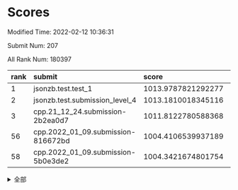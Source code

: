 # Scores

Modified Time: 2022-02-12 10:36:31

Submit Num: 207

All Rank Num: 180397

| rank |               submit               |       score        |       sigma        | pk_num |
| :--- | :--------------------------------- | :----------------- | :----------------- | :----- |
| 1    | jsonzb.test.test_1                 | 1013.9787821292277 | 0.8312379035812443 | 3486   |
| 2    | jsonzb.test.submission_level_4     | 1013.1810018345116 | 0.7983506067540581 | 3487   |
| 3    | cpp.21_12_24.submission-2b2ea0d7   | 1011.8122780588368 | 0.7656618137687813 | 3484   |
| 56   | cpp.2022_01_09.submission-816672bd | 1004.4106539937189 | 0.7245418662734482 | 3488   |
| 58   | cpp.2022_01_09.submission-5b0e3de2 | 1004.3421674801754 | 0.7201694795538842 | 3483   |


<details>
<summary>全部</summary>

| rank |                 submit                 |       score        |       sigma        | pk_num |
| :--- | :------------------------------------- | :----------------- | :----------------- | :----- |
| 1    | jsonzb.test.test_1                     | 1013.9787821292277 | 0.8312379035812443 | 3486   |
| 2    | jsonzb.test.submission_level_4         | 1013.1810018345116 | 0.7983506067540581 | 3487   |
| 3    | cpp.21_12_24.submission-2b2ea0d7       | 1011.8122780588368 | 0.7656618137687813 | 3484   |
| 4    | gobigger.level_3.submission_level_3_11 | 1011.5752327663193 | 0.768278657748062  | 3490   |
| 5    | gobigger.level_3.submission_level_3_28 | 1011.4714488111463 | 0.7709353543687794 | 3491   |
| 6    | gobigger.level_3.submission_level_3_40 | 1011.4146079568051 | 0.7787957797054451 | 3491   |
| 7    | gobigger.level_3.submission_level_3_20 | 1011.2236416906895 | 0.8014084693101848 | 3480   |
| 8    | gobigger.level_3.submission_level_3_45 | 1011.1418839599677 | 0.7556932158396006 | 3483   |
| 9    | gobigger.level_3.submission_level_3_26 | 1011.044009822016  | 0.7455814953755185 | 3487   |
| 10   | gobigger.level_3.submission_level_3_21 | 1011.0173922377144 | 0.760299884821039  | 3488   |
| 11   | gobigger.level_3.submission_level_3_16 | 1010.8557487392524 | 0.7839614658030231 | 3483   |
| 12   | gobigger.level_3.submission_level_3_13 | 1010.8117277310081 | 0.7649143304399224 | 3483   |
| 13   | gobigger.level_3.submission_level_3_46 | 1010.7062618813286 | 0.7805663621869237 | 3484   |
| 14   | gobigger.level_3.submission_level_3_5  | 1010.646764063923  | 0.7692612283215152 | 3486   |
| 15   | gobigger.level_3.submission_level_3_7  | 1010.5834448371464 | 0.7746495709867666 | 3487   |
| 16   | gobigger.level_3.submission_level_3_18 | 1010.5508437411511 | 0.7494856919247538 | 3484   |
| 17   | gobigger.level_3.submission_level_3_29 | 1010.4378330186668 | 0.7561618245309983 | 3487   |
| 18   | gobigger.level_3.submission_level_3_44 | 1010.4111879020395 | 0.7570786969904812 | 3484   |
| 19   | gobigger.level_3.submission_level_3_48 | 1010.349103869289  | 0.7653381218238747 | 3486   |
| 20   | gobigger.level_3.submission_level_3_23 | 1010.1360501078357 | 0.7526923942274123 | 3486   |
| 21   | gobigger.level_3.submission_level_3_35 | 1010.1264880752191 | 0.7769505894335829 | 3487   |
| 22   | gobigger.level_3.submission_level_3_42 | 1010.0913124800547 | 0.7741266090930274 | 3486   |
| 23   | gobigger.level_3.submission_level_3_38 | 1010.0533866260657 | 0.7630024268744562 | 3487   |
| 24   | gobigger.level_3.submission_level_3_31 | 1010.0246693901631 | 0.7701270729788872 | 3490   |
| 25   | gobigger.level_3.submission_level_3_27 | 1010.0135434895367 | 0.7652489509806258 | 3488   |
| 26   | gobigger.level_3.submission_level_3_14 | 1009.9651488192158 | 0.7401375268300818 | 3490   |
| 27   | gobigger.level_3.submission_level_3_41 | 1009.9587658021998 | 0.7348168722162687 | 3488   |
| 28   | gobigger.level_3.submission_level_3_39 | 1009.9570443357425 | 0.7526543722083395 | 3487   |
| 29   | gobigger.level_3.submission_level_3_9  | 1009.8253969481719 | 0.7669549373264439 | 3486   |
| 30   | gobigger.level_3.submission_level_3_17 | 1009.7861168505525 | 0.7471247532026557 | 3484   |
| 31   | gobigger.level_3.submission_level_3_2  | 1009.7181780691831 | 0.7574342876574941 | 3487   |
| 32   | gobigger.level_3.submission_level_3_43 | 1009.6968174596117 | 0.7385588227632635 | 3485   |
| 33   | gobigger.level_3.submission_level_3_1  | 1009.5968124943465 | 0.7691150495043623 | 3488   |
| 34   | gobigger.level_3.submission_level_3_6  | 1009.4990757097278 | 0.7304918015456402 | 3489   |
| 35   | gobigger.level_3.submission_level_3_19 | 1009.4425289343559 | 0.7576241832069279 | 3489   |
| 36   | gobigger.level_3.submission_level_3_36 | 1009.3702823480129 | 0.7479350731056245 | 3486   |
| 37   | gobigger.level_3.submission_level_3_24 | 1009.3602506510281 | 0.7522356881389566 | 3485   |
| 38   | gobigger.level_3.submission_level_3_15 | 1009.346848506318  | 0.7427694952914797 | 3489   |
| 39   | gobigger.level_3.submission_level_3_32 | 1009.343682544152  | 0.754733049787963  | 3490   |
| 40   | gobigger.level_3.submission_level_3_49 | 1009.3046069796226 | 0.7454999130691154 | 3483   |
| 41   | gobigger.level_3.submission_level_3_8  | 1009.2679713065179 | 0.7369684365042218 | 3486   |
| 42   | gobigger.level_3.submission_level_3_10 | 1009.2419379029774 | 0.7306469381380942 | 3490   |
| 43   | gobigger.level_3.submission_level_3_25 | 1009.2399248140849 | 0.7361002799998283 | 3487   |
| 44   | gobigger.level_3.submission_level_3_30 | 1009.188264495357  | 0.7704606410218571 | 3482   |
| 45   | gobigger.level_3.submission_level_3_37 | 1009.1417630948114 | 0.7424353281291634 | 3484   |
| 46   | gobigger.level_3.submission_level_3_3  | 1009.1248407907494 | 0.7453614169079714 | 3490   |
| 47   | gobigger.level_3.submission_level_3_22 | 1008.9519483361483 | 0.7631420289683363 | 3487   |
| 48   | gobigger.level_3.submission_level_3_4  | 1008.9406459128901 | 0.7372836496513365 | 3485   |
| 49   | gobigger.level_3.submission_level_3_12 | 1008.6640678425175 | 0.7671099056277434 | 3489   |
| 50   | gobigger.level_3.submission_level_3_0  | 1008.5352303033274 | 0.7473883568940808 | 3491   |
| 51   | gobigger.level_3.submission_level_3_34 | 1008.245684579931  | 0.7316314763463192 | 3480   |
| 52   | gobigger.level_3.submission_level_3_47 | 1008.1676732870299 | 0.7319279340735096 | 3484   |
| 53   | gobigger.level_3.submission_level_3_33 | 1007.846796539408  | 0.7365318839249259 | 3482   |
| 54   | gobigger.level_1.submission_level_1_30 | 1004.8829954417557 | 0.7123264819659356 | 3485   |
| 55   | gobigger.level_1.submission_level_1_34 | 1004.6868312961797 | 0.7332245052369818 | 3482   |
| 56   | cpp.2022_01_09.submission-816672bd     | 1004.4106539937189 | 0.7245418662734482 | 3488   |
| 57   | gobigger.level_1.submission_level_1_5  | 1004.4014252776219 | 0.727964936392189  | 3486   |
| 58   | cpp.2022_01_09.submission-5b0e3de2     | 1004.3421674801754 | 0.7201694795538842 | 3483   |
| 59   | gobigger.level_1.submission_level_1_18 | 1004.3381878322618 | 0.7095147492406393 | 3491   |
| 60   | gobigger.level_1.submission_level_1_22 | 1004.2773673241809 | 0.7066095222107392 | 3479   |
| 61   | gobigger.level_1.submission_level_1_9  | 1004.2552096608597 | 0.7110771771103366 | 3488   |
| 62   | gobigger.level_1.submission_level_1_6  | 1004.2121010425831 | 0.7212860806721234 | 3485   |
| 63   | gobigger.level_1.submission_level_1_23 | 1003.9815902829166 | 0.7106385245243287 | 3481   |
| 64   | gobigger.level_1.submission_level_1_35 | 1003.9685880829992 | 0.7255297896989051 | 3488   |
| 65   | gobigger.level_1.submission_level_1_25 | 1003.9649336853101 | 0.7135501441103297 | 3488   |
| 66   | gobigger.level_1.submission_level_1_29 | 1003.9193875484657 | 0.7279468185633948 | 3483   |
| 67   | gobigger.level_1.submission_level_1_19 | 1003.9017140492475 | 0.7136785288355625 | 3483   |
| 68   | gobigger.level_1.submission_level_1_16 | 1003.8760773376292 | 0.7269364294633598 | 3483   |
| 69   | gobigger.level_1.submission_level_1_39 | 1003.8074451090595 | 0.7223304955884883 | 3481   |
| 70   | gobigger.level_1.submission_level_1_28 | 1003.7641511905723 | 0.7213702695927686 | 3485   |
| 71   | gobigger.level_1.submission_level_1_44 | 1003.7546336631165 | 0.7224042388966334 | 3489   |
| 72   | gobigger.level_1.submission_level_1_1  | 1003.695849473415  | 0.7192929746223652 | 3487   |
| 73   | gobigger.level_1.submission_level_1_27 | 1003.6517166065288 | 0.7167220769521085 | 3493   |
| 74   | gobigger.level_1.submission_level_1_45 | 1003.6361140680299 | 0.7187537000732034 | 3481   |
| 75   | gobigger.level_1.submission_level_1_33 | 1003.6099602051495 | 0.7084200285771843 | 3483   |
| 76   | gobigger.level_1.submission_level_1_24 | 1003.4818052595774 | 0.7123960615660805 | 3492   |
| 77   | gobigger.level_1.submission_level_1_3  | 1003.4719006070457 | 0.724649650064112  | 3484   |
| 78   | gobigger.level_1.submission_level_1_36 | 1003.3184252381839 | 0.7077154849410516 | 3486   |
| 79   | gobigger.level_1.submission_level_1_48 | 1003.3064842041381 | 0.7160828756149198 | 3484   |
| 80   | gobigger.level_1.submission_level_1_4  | 1003.3016706335738 | 0.7198260581074112 | 3482   |
| 81   | gobigger.level_1.submission_level_1_20 | 1003.2865680077228 | 0.724975837415799  | 3487   |
| 82   | gobigger.level_1.submission_level_1_37 | 1003.2507383533629 | 0.716319670386767  | 3483   |
| 83   | gobigger.level_1.submission_level_1_49 | 1003.2257456322113 | 0.7179135558274525 | 3483   |
| 84   | gobigger.level_1.submission_level_1_21 | 1003.2164347128252 | 0.7093118729589449 | 3487   |
| 85   | gobigger.level_1.submission_level_1_43 | 1003.1542994436769 | 0.7248715716545497 | 3479   |
| 86   | gobigger.level_1.submission_level_1_15 | 1003.1077681938967 | 0.7260255984019374 | 3482   |
| 87   | gobigger.level_1.submission_level_1_41 | 1003.0759531873358 | 0.7213914504512388 | 3488   |
| 88   | gobigger.level_1.submission_level_1_10 | 1003.0495334510729 | 0.7255107291766689 | 3482   |
| 89   | gobigger.level_1.submission_level_1_26 | 1003.0271529372841 | 0.7038816589105358 | 3476   |
| 90   | gobigger.level_1.submission_level_1_47 | 1002.9976267062336 | 0.7267186146869967 | 3483   |
| 91   | gobigger.level_1.submission_level_1_32 | 1002.9696365353345 | 0.7303129243459136 | 3489   |
| 92   | gobigger.level_1.submission_level_1_11 | 1002.962587857701  | 0.7147468224902696 | 3490   |
| 93   | gobigger.level_1.submission_level_1_8  | 1002.8315898811541 | 0.7019570436839082 | 3483   |
| 94   | gobigger.level_1.submission_level_1_0  | 1002.4963690534615 | 0.7218390316317305 | 3485   |
| 95   | gobigger.level_1.submission_level_1_13 | 1002.4304637540059 | 0.7127122837579746 | 3486   |
| 96   | gobigger.level_1.submission_level_1_2  | 1002.4022015072522 | 0.7179489652541805 | 3486   |
| 97   | gobigger.level_1.submission_level_1_7  | 1002.3878232061606 | 0.6972159146729834 | 3485   |
| 98   | gobigger.level_1.submission_level_1_38 | 1002.2483876753842 | 0.7169521192551317 | 3484   |
| 99   | gobigger.level_1.submission_level_1_46 | 1002.207733925834  | 0.7223556518649112 | 3490   |
| 100  | gobigger.level_1.submission_level_1_12 | 1002.1929512083315 | 0.7236630268034521 | 3486   |
| 101  | gobigger.level_1.submission_level_1_40 | 1002.1494051531334 | 0.7181376373736238 | 3483   |
| 102  | gobigger.level_1.submission_level_1_14 | 1002.0906040877794 | 0.7145801785061016 | 3485   |
| 103  | gobigger.level_1.submission_level_1_31 | 1002.0171161689559 | 0.7084865524939578 | 3479   |
| 104  | gobigger.level_1.submission_level_1_17 | 1001.5131360159334 | 0.7122979463550271 | 3495   |
| 105  | gobigger.level_1.submission_level_1_42 | 1001.5099967446906 | 0.7088816552455395 | 3480   |
| 106  | gobigger.random.submission_random_7    | 997.3319966949837  | 0.706835255659715  | 3487   |
| 107  | gobigger.random.submission_random_19   | 997.1765409639215  | 0.7223749467776834 | 3479   |
| 108  | gobigger.random.submission_random_36   | 997.0768661281244  | 0.7012910421374569 | 3488   |
| 109  | gobigger.random.submission_random_2    | 997.0634298261224  | 0.7115234414797914 | 3490   |
| 110  | gobigger.random.submission_random_0    | 997.0084776228181  | 0.7033963444164649 | 3488   |
| 111  | gobigger.random.submission_random_48   | 996.9289927585415  | 0.7137270098804445 | 3492   |
| 112  | gobigger.random.submission_random_15   | 996.8759951585197  | 0.7196298512990039 | 3485   |
| 113  | gobigger.random.submission_random_24   | 996.7188437216018  | 0.7131728717572489 | 3481   |
| 114  | gobigger.random.submission_random_21   | 996.6925074697657  | 0.7125436340727124 | 3489   |
| 115  | gobigger.random.submission_random_43   | 996.6904952240559  | 0.7204673182523151 | 3493   |
| 116  | gobigger.random.submission_random_16   | 996.6765833209689  | 0.714065933799062  | 3484   |
| 117  | gobigger.random.submission_random_30   | 996.6641762065799  | 0.7098036580695848 | 3487   |
| 118  | gobigger.random.submission_random_33   | 996.6121260694101  | 0.7031076471318544 | 3489   |
| 119  | gobigger.random.submission_random_13   | 996.4053749315308  | 0.7008491583332703 | 3492   |
| 120  | gobigger.random.submission_random_40   | 996.3003689691798  | 0.7018064215276625 | 3488   |
| 121  | gobigger.random.submission_random_3    | 996.2687077379003  | 0.7150342197721823 | 3490   |
| 122  | gobigger.random.submission_random_11   | 996.2481183767243  | 0.7148329946318593 | 3484   |
| 123  | gobigger.random.submission_random_28   | 996.2236108282995  | 0.7264329253950416 | 3489   |
| 124  | gobigger.random.submission_random_37   | 996.2031757218052  | 0.6949976924619363 | 3490   |
| 125  | gobigger.random.submission_random_23   | 996.1742533487828  | 0.7098188825975953 | 3481   |
| 126  | gobigger.random.submission_random_18   | 996.1525832542004  | 0.7082495934419973 | 3486   |
| 127  | gobigger.random.submission_random_35   | 996.0596173801944  | 0.7115012785734922 | 3486   |
| 128  | gobigger.random.submission_random_44   | 996.010848170326   | 0.7246070139180063 | 3485   |
| 129  | gobigger.random.submission_random_6    | 995.9949946775041  | 0.7064992588773881 | 3483   |
| 130  | gobigger.random.submission_random_5    | 995.9618951092357  | 0.7197733462896411 | 3486   |
| 131  | gobigger.random.submission_random_39   | 995.9513164695467  | 0.7069590311319063 | 3490   |
| 132  | gobigger.random.submission_random_8    | 995.901079665229   | 0.7206128037052508 | 3483   |
| 133  | gobigger.random.submission_random_41   | 995.8478974590453  | 0.7205786967070742 | 3488   |
| 134  | gobigger.random.submission_random_17   | 995.8260072784832  | 0.7042693634727069 | 3484   |
| 135  | gobigger.random.submission_random_4    | 995.8087906754373  | 0.7065782220002423 | 3486   |
| 136  | gobigger.random.submission_random_27   | 995.7605655453808  | 0.7195740642799388 | 3486   |
| 137  | gobigger.random.submission_random_12   | 995.7528122615355  | 0.7177996954550223 | 3487   |
| 138  | gobigger.random.submission_random_1    | 995.7470047116059  | 0.7194171203258666 | 3489   |
| 139  | gobigger.random.submission_random_38   | 995.6999760725564  | 0.7117477416955462 | 3482   |
| 140  | gobigger.random.submission_random_14   | 995.6935765792159  | 0.7196970985843043 | 3484   |
| 141  | gobigger.random.submission_random_22   | 995.6580193669341  | 0.7111303680705185 | 3491   |
| 142  | gobigger.random.submission_random_32   | 995.6569012350014  | 0.7124960466546006 | 3486   |
| 143  | gobigger.random.submission_random_29   | 995.6376623121927  | 0.7088142975703358 | 3486   |
| 144  | gobigger.random.submission_random_45   | 995.5698580896507  | 0.716780209449887  | 3487   |
| 145  | gobigger.random.submission_random_46   | 995.5356565237914  | 0.7156239368750238 | 3493   |
| 146  | gobigger.random.submission_random_26   | 995.4924328746439  | 0.7090497238211525 | 3484   |
| 147  | gobigger.random.submission_random_34   | 995.4602540542517  | 0.7124027308817606 | 3489   |
| 148  | gobigger.random.submission_random_25   | 995.4366671999928  | 0.7099751009171037 | 3485   |
| 149  | gobigger.random.submission_random_9    | 995.3204754570029  | 0.7187944005759144 | 3487   |
| 150  | gobigger.random.submission_random_10   | 995.3089407531323  | 0.7088881778033351 | 3486   |
| 151  | gobigger.random.submission_random_47   | 995.1692009856336  | 0.7187227163155625 | 3484   |
| 152  | gobigger.random.submission_random_49   | 995.1347842164847  | 0.7038818575858659 | 3487   |
| 153  | gobigger.random.submission_random_42   | 994.9985194679103  | 0.7103753129149161 | 3487   |
| 154  | gobigger.random.submission_random_20   | 994.9418229257266  | 0.7106567885104784 | 3485   |
| 155  | gobigger.random.submission_random_31   | 994.4360921131206  | 0.7110986162921692 | 3480   |
| 156  | gobigger.level_2.submission_level_2_14 | 993.9474178990117  | 0.717822303835648  | 3489   |
| 157  | gobigger.level_2.submission_level_2_25 | 993.772164101478   | 0.7390500039015937 | 3487   |
| 158  | gobigger.level_2.submission_level_2_5  | 993.7697668520935  | 0.7369017491907458 | 3484   |
| 159  | gobigger.level_2.submission_level_2_37 | 993.7138987418865  | 0.7351319893777319 | 3487   |
| 160  | gobigger.level_2.submission_level_2_38 | 993.2483478165852  | 0.7346195624084634 | 3483   |
| 161  | gobigger.level_2.submission_level_2_1  | 993.1225534630919  | 0.7293676743442746 | 3488   |
| 162  | gobigger.level_2.submission_level_2_10 | 993.1068686052643  | 0.7418784465816995 | 3482   |
| 163  | gobigger.level_2.submission_level_2_16 | 993.0235608324585  | 0.7328081930759205 | 3484   |
| 164  | gobigger.level_2.submission_level_2_35 | 992.9088734564865  | 0.7538862067666202 | 3486   |
| 165  | gobigger.level_2.submission_level_2_45 | 992.8811994536411  | 0.7411640542752556 | 3485   |
| 166  | gobigger.level_2.submission_level_2_18 | 992.8328755605041  | 0.7359064943766458 | 3485   |
| 167  | gobigger.level_2.submission_level_2_17 | 992.7421397218615  | 0.7352400215636286 | 3485   |
| 168  | gobigger.level_2.submission_level_2_39 | 992.7162450459551  | 0.7473750838562989 | 3489   |
| 169  | gobigger.level_2.submission_level_2_44 | 992.5492287318201  | 0.7269584450430737 | 3487   |
| 170  | gobigger.level_2.submission_level_2_20 | 992.5396792447348  | 0.7420061826458457 | 3488   |
| 171  | gobigger.level_2.submission_level_2_12 | 992.5043523708124  | 0.7641986055927671 | 3489   |
| 172  | gobigger.level_2.submission_level_2_9  | 992.4906323718548  | 0.7468905389816035 | 3483   |
| 173  | gobigger.level_2.submission_level_2_48 | 992.386361451452   | 0.7357932955952301 | 3487   |
| 174  | gobigger.level_2.submission_level_2_42 | 992.3729562072132  | 0.7385156385960429 | 3490   |
| 175  | gobigger.level_2.submission_level_2_4  | 992.2248332133704  | 0.7422678717335499 | 3490   |
| 176  | gobigger.level_2.submission_level_2_32 | 992.179272507247   | 0.753007424309883  | 3483   |
| 177  | gobigger.level_2.submission_level_2_2  | 992.1207913205167  | 0.7303356754108609 | 3485   |
| 178  | gobigger.level_2.submission_level_2_6  | 992.0852814020886  | 0.7420536091770645 | 3485   |
| 179  | gobigger.level_2.submission_level_2_23 | 992.0479268869419  | 0.7518718298096946 | 3481   |
| 180  | gobigger.level_2.submission_level_2_30 | 992.0074885501497  | 0.7402006696744173 | 3482   |
| 181  | gobigger.level_2.submission_level_2_43 | 991.9945616425655  | 0.7527041738311097 | 3484   |
| 182  | gobigger.level_2.submission_level_2_24 | 991.9792223361221  | 0.7416610923742656 | 3485   |
| 183  | gobigger.level_2.submission_level_2_27 | 991.9558685255098  | 0.7445317923635805 | 3485   |
| 184  | gobigger.level_2.submission_level_2_28 | 991.858073042105   | 0.7435746306494355 | 3486   |
| 185  | gobigger.level_2.submission_level_2_34 | 991.7164890558886  | 0.7389577930285137 | 3483   |
| 186  | gobigger.level_2.submission_level_2_36 | 991.691479602428   | 0.7351236992526494 | 3489   |
| 187  | gobigger.level_2.submission_level_2_49 | 991.5448385381186  | 0.7780109719079935 | 3491   |
| 188  | gobigger.level_2.submission_level_2_13 | 991.4858272520477  | 0.7347203633098522 | 3486   |
| 189  | gobigger.level_2.submission_level_2_47 | 991.4549073248728  | 0.740618862418034  | 3489   |
| 190  | gobigger.level_2.submission_level_2_0  | 991.4375964341234  | 0.7581142824457505 | 3488   |
| 191  | gobigger.level_2.submission_level_2_22 | 991.4338691091801  | 0.736465489741291  | 3486   |
| 192  | gobigger.level_2.submission_level_2_40 | 991.3995854227582  | 0.7483746354340042 | 3488   |
| 193  | gobigger.level_2.submission_level_2_3  | 991.3970529544874  | 0.7496572666944933 | 3482   |
| 194  | gobigger.level_2.submission_level_2_15 | 991.3582551164039  | 0.7637076444465305 | 3480   |
| 195  | gobigger.level_2.submission_level_2_33 | 991.3160309919929  | 0.7541495043846745 | 3485   |
| 196  | gobigger.level_2.submission_level_2_21 | 991.3154508301607  | 0.7529559294237561 | 3489   |
| 197  | gobigger.level_2.submission_level_2_41 | 991.3088714408748  | 0.7617587794324271 | 3489   |
| 198  | gobigger.level_2.submission_level_2_19 | 991.2874080955786  | 0.7439796964590358 | 3488   |
| 199  | gobigger.level_2.submission_level_2_46 | 991.1185351010304  | 0.7588510275487907 | 3487   |
| 200  | gobigger.level_2.submission_level_2_26 | 990.8608425995153  | 0.7573234301223911 | 3488   |
| 201  | gobigger.level_2.submission_level_2_7  | 990.8149206253853  | 0.7719734174932971 | 3483   |
| 202  | gobigger.level_2.submission_level_2_31 | 990.6065431124674  | 0.7362854978691415 | 3487   |
| 203  | gobigger.level_2.submission_level_2_29 | 990.5534100502329  | 0.7591409295386675 | 3487   |
| 204  | gobigger.level_2.submission_level_2_8  | 990.5007500055845  | 0.7757952495964172 | 3486   |
| 205  | gobigger.level_2.submission_level_2_11 | 989.7149833148018  | 0.7615305963093848 | 3484   |
| 206  | gobigger.none.submission_none_1        | 979.4289592701606  | 1.231589882009508  | 3487   |
| 207  | gobigger.none.submission_none_0        | 976.0093907099869  | 1.388093057092245  | 3483   |

</details>